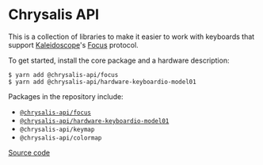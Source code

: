 Chrysalis API
=============

This is a collection of libraries to make it easier to work with keyboards that support [Kaleidoscope][kaleidoscope]'s [Focus][kaleidoscope:focus] protocol.

 [kaleidoscope]: https://github.com/keyboardio/Kaleidoscope
 [kaleidoscope:focus]: https://github.com/keyboardio/Kaleidoscope/blob/master/doc/plugin/FocusSerial.md

To get started, install the core package and a hardware description:

```
$ yarn add @chrysalis-api/focus
$ yarn add @chrysalis-api/hardware-keyboardio-model01
```

Packages in the repository include:
 - [`@chrysalis-api/focus`](focus.md)
 - [`@chrysalis-api/hardware-keyboardio-model01`](hardware-keyboardio-model01.md)
 - `@chrysalis-api/keymap`
 - `@chrysalis-api/colormap`

[Source code](https://github.com/keyboardio/chrysalis-api)
